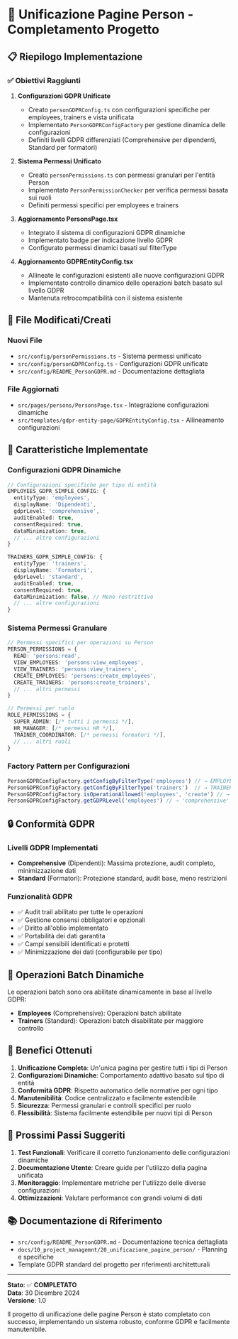 # 🎯 Unificazione Pagine Person - Completamento Progetto

## 📋 Riepilogo Implementazione

### ✅ Obiettivi Raggiunti

1. **Configurazioni GDPR Unificate**
   - Creato `personGDPRConfig.ts` con configurazioni specifiche per employees, trainers e vista unificata
   - Implementato `PersonGDPRConfigFactory` per gestione dinamica delle configurazioni
   - Definiti livelli GDPR differenziati (Comprehensive per dipendenti, Standard per formatori)

2. **Sistema Permessi Unificato**
   - Creato `personPermissions.ts` con permessi granulari per l'entità Person
   - Implementato `PersonPermissionChecker` per verifica permessi basata sui ruoli
   - Definiti permessi specifici per employees e trainers

3. **Aggiornamento PersonsPage.tsx**
   - Integrato il sistema di configurazioni GDPR dinamiche
   - Implementato badge per indicazione livello GDPR
   - Configurato permessi dinamici basati sul filterType

4. **Aggiornamento GDPREntityConfig.tsx**
   - Allineate le configurazioni esistenti alle nuove configurazioni GDPR
   - Implementato controllo dinamico delle operazioni batch basato sul livello GDPR
   - Mantenuta retrocompatibilità con il sistema esistente

## 🔧 File Modificati/Creati

### Nuovi File
- `src/config/personPermissions.ts` - Sistema permessi unificato
- `src/config/personGDPRConfig.ts` - Configurazioni GDPR unificate
- `src/config/README_PersonGDPR.md` - Documentazione dettagliata

### File Aggiornati
- `src/pages/persons/PersonsPage.tsx` - Integrazione configurazioni dinamiche
- `src/templates/gdpr-entity-page/GDPREntityConfig.tsx` - Allineamento configurazioni

## 🎨 Caratteristiche Implementate

### Configurazioni GDPR Dinamiche
```typescript
// Configurazioni specifiche per tipo di entità
EMPLOYEES_GDPR_SIMPLE_CONFIG: {
  entityType: 'employees',
  displayName: 'Dipendenti',
  gdprLevel: 'comprehensive',
  auditEnabled: true,
  consentRequired: true,
  dataMinimization: true,
  // ... altre configurazioni
}

TRAINERS_GDPR_SIMPLE_CONFIG: {
  entityType: 'trainers',
  displayName: 'Formatori',
  gdprLevel: 'standard',
  auditEnabled: true,
  consentRequired: true,
  dataMinimization: false, // Meno restrittivo
  // ... altre configurazioni
}
```

### Sistema Permessi Granulare
```typescript
// Permessi specifici per operazioni su Person
PERSON_PERMISSIONS = {
  READ: 'persons:read',
  VIEW_EMPLOYEES: 'persons:view_employees',
  VIEW_TRAINERS: 'persons:view_trainers',
  CREATE_EMPLOYEES: 'persons:create_employees',
  CREATE_TRAINERS: 'persons:create_trainers',
  // ... altri permessi
}

// Permessi per ruolo
ROLE_PERMISSIONS = {
  SUPER_ADMIN: [/* tutti i permessi */],
  HR_MANAGER: [/* permessi HR */],
  TRAINER_COORDINATOR: [/* permessi formatori */],
  // ... altri ruoli
}
```

### Factory Pattern per Configurazioni
```typescript
PersonGDPRConfigFactory.getConfigByFilterType('employees') // → EMPLOYEES_GDPR_SIMPLE_CONFIG
PersonGDPRConfigFactory.getConfigByFilterType('trainers')  // → TRAINERS_GDPR_SIMPLE_CONFIG
PersonGDPRConfigFactory.isOperationAllowed('employees', 'create') // → true/false
PersonGDPRConfigFactory.getGDPRLevel('employees') // → 'comprehensive'
```

## 🔒 Conformità GDPR

### Livelli GDPR Implementati
- **Comprehensive** (Dipendenti): Massima protezione, audit completo, minimizzazione dati
- **Standard** (Formatori): Protezione standard, audit base, meno restrizioni

### Funzionalità GDPR
- ✅ Audit trail abilitato per tutte le operazioni
- ✅ Gestione consensi obbligatori e opzionali
- ✅ Diritto all'oblio implementato
- ✅ Portabilità dei dati garantita
- ✅ Campi sensibili identificati e protetti
- ✅ Minimizzazione dei dati (configurabile per tipo)

## 🎯 Operazioni Batch Dinamiche

Le operazioni batch sono ora abilitate dinamicamente in base al livello GDPR:
- **Employees** (Comprehensive): Operazioni batch abilitate
- **Trainers** (Standard): Operazioni batch disabilitate per maggiore controllo

## 🚀 Benefici Ottenuti

1. **Unificazione Completa**: Un'unica pagina per gestire tutti i tipi di Person
2. **Configurazioni Dinamiche**: Comportamento adattivo basato sul tipo di entità
3. **Conformità GDPR**: Rispetto automatico delle normative per ogni tipo
4. **Manutenibilità**: Codice centralizzato e facilmente estendibile
5. **Sicurezza**: Permessi granulari e controlli specifici per ruolo
6. **Flessibilità**: Sistema facilmente estendibile per nuovi tipi di Person

## 🔄 Prossimi Passi Suggeriti

1. **Test Funzionali**: Verificare il corretto funzionamento delle configurazioni dinamiche
2. **Documentazione Utente**: Creare guide per l'utilizzo della pagina unificata
3. **Monitoraggio**: Implementare metriche per l'utilizzo delle diverse configurazioni
4. **Ottimizzazioni**: Valutare performance con grandi volumi di dati

## 📚 Documentazione di Riferimento

- `src/config/README_PersonGDPR.md` - Documentazione tecnica dettagliata
- `docs/10_project_managemnt/20_unificazione_pagine_person/` - Planning e specifiche
- Template GDPR standard del progetto per riferimenti architetturali

---

**Stato**: ✅ **COMPLETATO**  
**Data**: 30 Dicembre 2024  
**Versione**: 1.0  

Il progetto di unificazione delle pagine Person è stato completato con successo, implementando un sistema robusto, conforme GDPR e facilmente manutenibile.